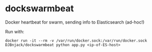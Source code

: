 # dockswarmbeat
Docker heartbeat for swarm, sending info to Elasticsearch (ad-hoc!)

Run with:
```
docker run -it --rm -v /var/run/docker.sock:/var/run/docker.sock DJBnjack/dockswarmbeat python app.py <ip-of-ES-host>
```
